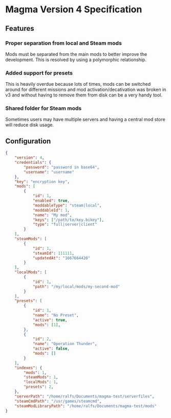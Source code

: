 # Magma Version 4 Specification

## Features

### Proper separation from local and Steam mods

Mods must be separated from the main mods to better improve the development. This is resolved by using a polymorphic relationship.

### Added support for presets

This is heavily overdue because lots of times, mods can be switched around for different missions and mod activation/decativation was broken in v3 and without having to remove them from disk can be a very handy tool.

### Shared folder for Steam mods

Sometimes users may have multiple servers and having a central mod store will reduce disk usage.

## Configuration

```json
{
    "version": 4,
    "credentials": {
        "password": "password in base64",
        "username": "username"
    },
    "key": "encryption key",
    "mods": [
        {
            "id": 1,
            "enabled": true,
            "moddableType": "steam|local",
            "moddableId": 1,
            "name": "My mod",
            "keys": ["/path/to/key.bikey"],
            "type": "full|server|client"
        }
    ],
    "steamMods": [
        {
            "id": 1,
            "steamId": 111111,
            "updatedAt": "1667664420"
        }
    ],
    "localMods": [
        {
            "id": 1,
            "path": "/my/local/mods/my-second-mod"
        }
    ],
    "presets": [
        {
            "id": 1,
            "name": "No Preset",
            "active": true,
            "mods": [1],
        },
        {
            "id": 2,
            "name": "Operation Thunder",
            "active": false,
            "mods": []
        }
    ],
    "indexes": {
        "mods": 1,
        "steamMods": 1,
        "localMods": 1,
        "presets": 2,
    },
    "serverPath": "/home/ralfs/Documents/magma-test/serverfiles",
    "steamCmdPath": "/usr/games/steamcmd",
    "steamModLibraryPath": "/home/ralfs/Documents/magma-test/mods"
}
```
